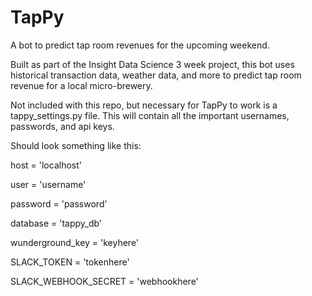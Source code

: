 # TapPy
A bot to predict tap room revenues for the upcoming weekend.

Built as part of the Insight Data Science 3 week project, this bot uses historical transaction data, weather data, and more to predict tap room revenue for a local micro-brewery.

Not included with this repo, but necessary for TapPy to work is a tappy_settings.py file.  This will contain all the important usernames, passwords, and api keys.

Should look something like this:

host = 'localhost'

user = 'username'

password = 'password'

database = 'tappy_db'

wunderground_key = 'keyhere'

SLACK_TOKEN = 'tokenhere'

SLACK_WEBHOOK_SECRET = 'webhookhere' 
